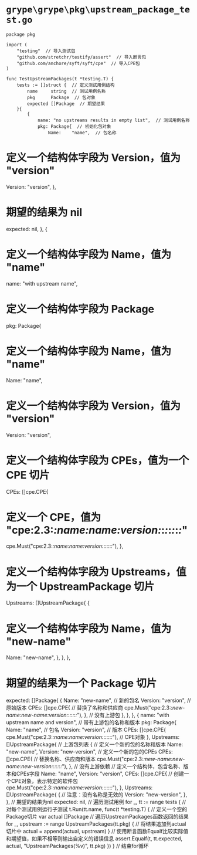 # `grype\grype\pkg\upstream_package_test.go`

```
package pkg

import (
	"testing"  // 导入测试包
	"github.com/stretchr/testify/assert"  // 导入断言包
	"github.com/anchore/syft/syft/cpe"  // 导入CPE包
)

func TestUpstreamPackages(t *testing.T) {
	tests := []struct {  // 定义测试用例结构
		name     string  // 测试用例名称
		pkg      Package  // 包对象
		expected []Package  // 期望结果
	}{
		{
			name: "no upstreams results in empty list",  // 测试用例名称
			pkg: Package{  // 初始化包对象
				Name:    "name",  // 包名称
```

# 定义一个结构体字段为 Version，值为 "version"
Version: "version",
},
# 期望的结果为 nil
expected: nil,
},
{
# 定义一个结构体字段为 Name，值为 "name"
name: "with upstream name",
# 定义一个结构体字段为 Package
pkg: Package{
# 定义一个结构体字段为 Name，值为 "name"
Name: "name",
# 定义一个结构体字段为 Version，值为 "version"
Version: "version",
# 定义一个结构体字段为 CPEs，值为一个 CPE 切片
CPEs: []cpe.CPE{
# 定义一个 CPE，值为 "cpe:2.3:*:name:name:version:*:*:*:*:*:*:*"
cpe.Must("cpe:2.3:*:name:name:version:*:*:*:*:*:*:*"),
},
# 定义一个结构体字段为 Upstreams，值为一个 UpstreamPackage 切片
Upstreams: []UpstreamPackage{
{
# 定义一个结构体字段为 Name，值为 "new-name"
Name: "new-name",
},
},
},
# 期望的结果为一个 Package 切片
expected: []Package{
{
					Name:    "new-name", // 新的包名
					Version: "version",  // 原始版本
					CPEs: []cpe.CPE{
						// 替换了名称和供应商
						cpe.Must("cpe:2.3:*:new-name:new-name:version:*:*:*:*:*:*:*"),
					},
					// 没有上游包
				},
			},
		},
		{
			name: "with upstream name and version", // 带有上游包的名称和版本
			pkg: Package{
				Name:    "name", // 包名
				Version: "version", // 版本
				CPEs: []cpe.CPE{
					cpe.Must("cpe:2.3:*:name:name:version:*:*:*:*:*:*:*"), // CPE对象
				},
				Upstreams: []UpstreamPackage{ // 上游包列表
					{
// 定义一个新的包的名称和版本
Name:    "new-name",
Version: "new-version",
// 定义一个新的包的CPEs
CPEs: []cpe.CPE{
    // 替换名称、供应商和版本
    cpe.Must("cpe:2.3:*:new-name:new-name:new-version:*:*:*:*:*:*:*"),
},
// 没有上游依赖
// 定义一个结构体，包含名称、版本和CPEs字段
Name:    "name",
Version: "version",
CPEs: []cpe.CPE{
    // 创建一个CPE对象，表示特定的软件包
    cpe.Must("cpe:2.3:*:name:name:version:*:*:*:*:*:*:*"),
},
Upstreams: []UpstreamPackage{
    {
        // 注意：没有名称是无效的
        Version: "new-version",
    },
},
// 期望的结果为nil
expected: nil,
// 遍历测试用例
for _, tt := range tests {
    // 对每个测试用例运行子测试
    t.Run(tt.name, func(t *testing.T) {
        // 定义一个空的Package切片
        var actual []Package
        // 遍历UpstreamPackages函数返回的结果
        for _, upstream := range UpstreamPackages(tt.pkg) {
            // 将结果追加到actual切片中
            actual = append(actual, upstream)
		}
		// 使用断言函数Equalf比较实际值和期望值，如果不相等则输出自定义的错误信息
		assert.Equalf(t, tt.expected, actual, "UpstreamPackages(%v)", tt.pkg)
	})
}
// 结束for循环
```